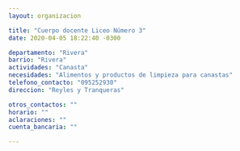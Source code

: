 ```yaml
---
layout: organizacion

title: "Cuerpo docente Liceo Número 3"
date: 2020-04-05 18:22:40 -0300

departamento: "Rivera"
barrio: "Rivera"
actividades: "Canasta"
necesidades: "Alimentos y productos de limpieza para canastas"
telefono_contacto: "095252930"
direccion: "Reyles y Tranqueras"

otros_contactos: ""
horario: ""
aclaraciones: ""
cuenta_bancaria: ""

---
```

